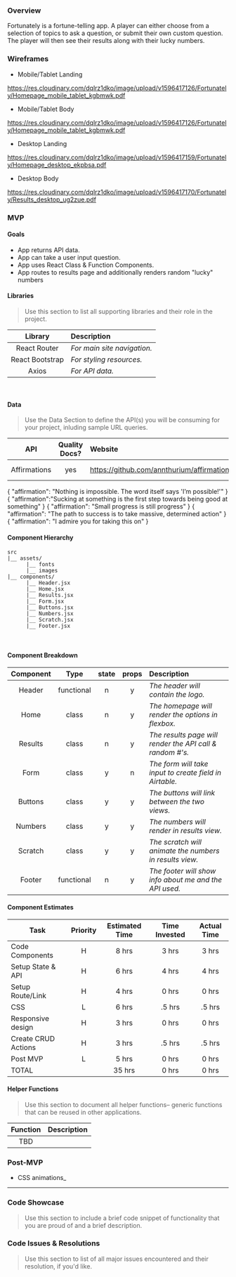 ### Overview

Fortunately is a fortune-telling app. A player can either choose from a selection of topics to ask a question, or submit their own custom question.
The player will then see their results along with their lucky numbers.

### Wireframes

- Mobile/Tablet Landing

https://res.cloudinary.com/dqlrz1dko/image/upload/v1596417126/Fortunately/Homepage_mobile_tablet_kgbmwk.pdf

- Mobile/Tablet Body

https://res.cloudinary.com/dqlrz1dko/image/upload/v1596417126/Fortunately/Homepage_mobile_tablet_kgbmwk.pdf

- Desktop Landing

https://res.cloudinary.com/dqlrz1dko/image/upload/v1596417159/Fortunately/Homepage_desktop_ekpbsa.pdf

- Desktop Body

https://res.cloudinary.com/dqlrz1dko/image/upload/v1596417170/Fortunately/Results_desktop_ug2zue.pdf

### MVP

#### Goals

- App returns API data.
- App can take a user input question.
- App uses React Class & Function Components.
- App routes to results page and additionally renders random "lucky" numbers

#### Libraries

> Use this section to list all supporting libraries and their role in the project.

|     Library     | Description                 |
| :-------------: | :-------------------------- |
|  React Router   | _For main site navigation._ |
| React Bootstrap | _For styling resources._    |
|      Axios      | _For API data._             |

<br>

#### Data

> Use the Data Section to define the API(s) you will be consuming for your project, inluding sample URL queries.

|     API      | Quality Docs? | Website                                    | Sample Query |
| :----------: | :-----------: | :----------------------------------------- | :----------- |
| Affirmations |      yes      | https://github.com/annthurium/affirmations | See below    |

{
"affirmation": "Nothing is impossible. The word itself says 'I’m possible!'"
}
{
"affirmation":"Sucking at something is the first step towards being good at something"
}
{
"affirmation": "Small progress is still progress"
}
{
"affirmation": "The path to success is to take massive, determined action"
}
{
"affirmation": "I admire you for taking this on"
}

#### Component Hierarchy

```
src
|__ assets/
      |__ fonts
      |__ images
|__ components/
      |__ Header.jsx
      |__ Home.jsx
      |__ Results.jsx
      |__ Form.jsx
      |__ Buttons.jsx
      |__ Numbers.jsx
      |__ Scratch.jsx
      |__ Footer.jsx
```

<br>

#### Component Breakdown

| Component |    Type    | state | props | Description                                               |
| :-------: | :--------: | :---: | :---: | :-------------------------------------------------------- |
|  Header   | functional |   n   |   y   | _The header will contain the logo._                       |
|   Home    |   class    |   n   |   y   | _The homepage will render the options in flexbox._        |
|  Results  |   class    |   n   |   y   | _The results page will render the API call & random #'s._ |
|   Form    |   class    |   y   |   n   | _The form will take input to create field in Airtable._   |
|  Buttons  |   class    |   y   |   y   | _The buttons will link between the two views._            |
|  Numbers  |   class    |   y   |   y   | _The numbers will render in results view._                |
|  Scratch  |   class    |   y   |   y   | _The scratch will animate the numbers in results view._   |
|  Footer   | functional |   n   |   y   | _The footer will show info about me and the API used._    |

#### Component Estimates

| Task                | Priority | Estimated Time | Time Invested | Actual Time |
| ------------------- | :------: | :------------: | :-----------: | :---------: |
| Code Components     |    H     |     8 hrs      |     3 hrs     |    3 hrs    |
| Setup State & API   |    H     |     6 hrs      |     4 hrs     |    4 hrs    |
| Setup Route/Link    |    H     |     4 hrs      |     0 hrs     |    0 hrs    |
| CSS                 |    L     |     6 hrs      |    .5 hrs     |   .5 hrs    |
| Responsive design   |    H     |     3 hrs      |     0 hrs     |    0 hrs    |
| Create CRUD Actions |    H     |     3 hrs      |    .5 hrs     |   .5 hrs    |
| Post MVP            |    L     |     5 hrs      |     0 hrs     |    0 hrs    |
| TOTAL               |          |     35 hrs     |     0 hrs     |    0 hrs    |

#### Helper Functions

> Use this section to document all helper functions– generic functions that can be reused in other applications.

| Function | Description |
| :------: | :---------- |
|   TBD    |             |

### Post-MVP

- CSS animations\_

---

### Code Showcase

> Use this section to include a brief code snippet of functionality that you are proud of and a brief description.

### Code Issues & Resolutions

> Use this section to list of all major issues encountered and their resolution, if you'd like.

